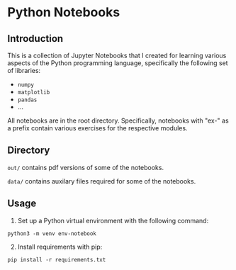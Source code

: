 # Python Notebooks

## Introduction

This is a collection of Jupyter Notebooks that I created for learning various aspects of the Python programming language, specifically the following set of libraries:

* ```numpy```
* ```matplotlib```
* ```pandas```
* ...

All notebooks are in the root directory. Specifically, notebooks with "ex-" as a prefix contain various exercises for the respective modules.

## Directory

```out/``` contains pdf versions of some of the notebooks.

```data/``` contains auxilary files required for some of the notebooks.

## Usage

1. Set up a Python virtual environment with the following command:
```
python3 -m venv env-notebook
``` 
2. Install requirements with pip:
```
pip install -r requirements.txt
```